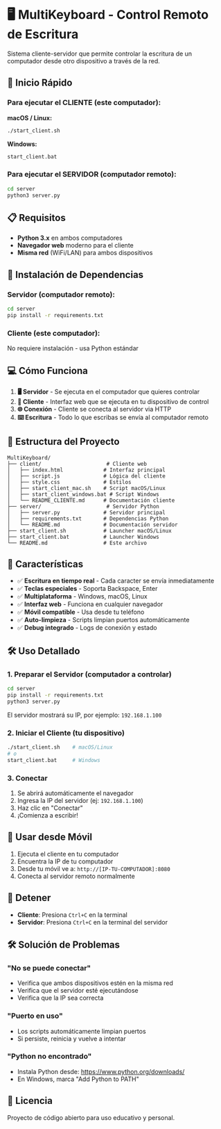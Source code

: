 # 🖥️ MultiKeyboard - Control Remoto de Escritura

Sistema cliente-servidor que permite controlar la escritura de un computador desde otro dispositivo a través de la red.

## 🚀 Inicio Rápido

### Para ejecutar el CLIENTE (este computador):

**macOS / Linux:**
```bash
./start_client.sh
```

**Windows:**
```cmd
start_client.bat
```

### Para ejecutar el SERVIDOR (computador remoto):
```bash
cd server
python3 server.py
```

## 📋 Requisitos

- **Python 3.x** en ambos computadores
- **Navegador web** moderno para el cliente
- **Misma red** (WiFi/LAN) para ambos dispositivos

## 🔧 Instalación de Dependencias

### Servidor (computador remoto):
```bash
cd server
pip install -r requirements.txt
```

### Cliente (este computador):
No requiere instalación - usa Python estándar

## 💻 Cómo Funciona

1. **🖥️ Servidor** - Se ejecuta en el computador que quieres controlar
2. **📱 Cliente** - Interfaz web que se ejecuta en tu dispositivo de control
3. **🌐 Conexión** - Cliente se conecta al servidor via HTTP
4. **⌨️ Escritura** - Todo lo que escribas se envía al computador remoto

## 📁 Estructura del Proyecto

```
MultiKeyboard/
├── client/                     # Cliente web
│   ├── index.html             # Interfaz principal
│   ├── script.js              # Lógica del cliente
│   ├── style.css              # Estilos
│   ├── start_client_mac.sh    # Script macOS/Linux
│   ├── start_client_windows.bat # Script Windows
│   └── README_CLIENTE.md      # Documentación cliente
├── server/                     # Servidor Python
│   ├── server.py              # Servidor principal
│   ├── requirements.txt       # Dependencias Python
│   └── README.md              # Documentación servidor
├── start_client.sh            # Launcher macOS/Linux
├── start_client.bat           # Launcher Windows
└── README.md                  # Este archivo
```

## 🎯 Características

- ✅ **Escritura en tiempo real** - Cada caracter se envía inmediatamente
- ✅ **Teclas especiales** - Soporta Backspace, Enter
- ✅ **Multiplataforma** - Windows, macOS, Linux
- ✅ **Interfaz web** - Funciona en cualquier navegador
- ✅ **Móvil compatible** - Usa desde tu teléfono
- ✅ **Auto-limpieza** - Scripts limpian puertos automáticamente
- ✅ **Debug integrado** - Logs de conexión y estado

## 🛠️ Uso Detallado

### 1. Preparar el Servidor (computador a controlar)
```bash
cd server
pip install -r requirements.txt
python3 server.py
```
El servidor mostrará su IP, por ejemplo: `192.168.1.100`

### 2. Iniciar el Cliente (tu dispositivo)
```bash
./start_client.sh    # macOS/Linux
# o
start_client.bat     # Windows
```

### 3. Conectar
1. Se abrirá automáticamente el navegador
2. Ingresa la IP del servidor (ej: `192.168.1.100`)
3. Haz clic en "Conectar"
4. ¡Comienza a escribir!

## 📱 Usar desde Móvil

1. Ejecuta el cliente en tu computador
2. Encuentra la IP de tu computador
3. Desde tu móvil ve a: `http://[IP-TU-COMPUTADOR]:8080`
4. Conecta al servidor remoto normalmente

## 🔴 Detener

- **Cliente**: Presiona `Ctrl+C` en la terminal
- **Servidor**: Presiona `Ctrl+C` en la terminal del servidor

## 🛠️ Solución de Problemas

### "No se puede conectar"
- Verifica que ambos dispositivos estén en la misma red
- Verifica que el servidor esté ejecutándose
- Verifica que la IP sea correcta

### "Puerto en uso"
- Los scripts automáticamente limpian puertos
- Si persiste, reinicia y vuelve a intentar

### "Python no encontrado"
- Instala Python desde: https://www.python.org/downloads/
- En Windows, marca "Add Python to PATH"

## 📄 Licencia

Proyecto de código abierto para uso educativo y personal.